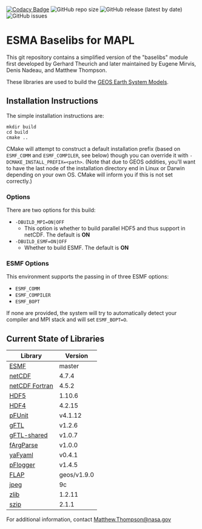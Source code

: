 [![Codacy Badge](https://api.codacy.com/project/badge/Grade/8fbf2d9b0c044a63b34eeb6ab6e7add8)](https://www.codacy.com/manual/mathomp4/ESMA-Baselibs-CMake?utm_source=github.com&amp;utm_medium=referral&amp;utm_content=mathomp4/ESMA-Baselibs-CMake&amp;utm_campaign=Badge_Grade) ![GitHub repo size](https://img.shields.io/github/repo-size/mathomp4/ESMA-Baselibs-CMake) ![GitHub release (latest by date)](https://img.shields.io/github/v/release/mathomp4/ESMA-Baselibs-CMake) ![GitHub issues](https://img.shields.io/github/issues/mathomp4/ESMA-Baselibs-CMake)

# ESMA Baselibs for MAPL

This git repository contains a simplified version of the "baselibs"
module first developed by Gerhard Theurich and later maintained by Eugene
Mirvis, Denis Nadeau, and Matthew Thompson. 

These libraries are used to build the [GEOS Earth System
Models](https://github.com/GEOS-ESM/).

## Installation Instructions

The simple installation instructions are:
```
mkdir build
cd build
cmake ..
```

CMake will attempt to construct a default installation prefix (based on
`ESMF_COMM` and `ESMF_COMPILER`, see below) though you can override it
with `-DCMAKE_INSTALL_PREFIX=<path>`. (Note that due to GEOS oddities,
you'll want to have the last node of the installation directory end in
Linux or Darwin depending on your own OS. CMake will inform you if this
is not set correctly.)

### Options

There are two options for this build:

* `-DBUILD_MPI=ON|OFF`
   * This option is whether to build parallel HDF5 and thus support in
     netCDF. The default is **ON**
* `-DBUILD_ESMF=ON|OFF`
   * Whether to build ESMF. The default is **ON**

### ESMF Options

This environment supports the passing in of three ESMF options:

* `ESMF_COMM`
* `ESMF_COMPILER`
* `ESMF_BOPT`

If none are provided, the system will try to automatically detect your
compiler and MPI stack and will set `ESMF_BOPT=O`. 


## Current State of Libraries

| Library                                                                 | Version     |
| ---                                                                     | ---         |
| [ESMF](https://www.earthsystemcog.org/projects/esmf/)                   | master      |
| [netCDF](https://github.com/Unidata/netcdf-c)                           | 4.7.4       |
| [netCDF Fortran](https://github.com/Unidata/netcdf-fortran)             | 4.5.2       |
| [HDF5](https://portal.hdfgroup.org/display/support)                     | 1.10.6      |
| [HDF4](https://portal.hdfgroup.org/display/support)                     | 4.2.15      |
| [pFUnit](https://github.com/Goddard-Fortran-Ecosystem/pFUnit)           | v4.1.12     |
| [gFTL](https://github.com/Goddard-Fortran-Ecosystem/gFTL)               | v1.2.6      |
| [gFTL-shared](https://github.com/Goddard-Fortran-Ecosystem/gFTL-shared) | v1.0.7      |
| [fArgParse](https://github.com/Goddard-Fortran-Ecosystem/fArgParse)     | v1.0.0      |
| [yaFyaml](https://github.com/Goddard-Fortran-Ecosystem/yaFyaml)         | v0.4.1      |
| [pFlogger](https://github.com/Goddard-Fortran-Ecosystem/pFlogger)       | v1.4.5      |
| [FLAP](https://github.com/mathomp4/FLAP)                                | geos/v1.9.0 |
| [jpeg](http://www.ijg.org/)                                             | 9c          |
| [zlib](http://www.zlib.net/)                                            | 1.2.11      |
| [szip](https://support.hdfgroup.org/doc_resource/SZIP/)                 | 2.1.1       |

For additional information, contact Matthew.Thompson@nasa.gov
